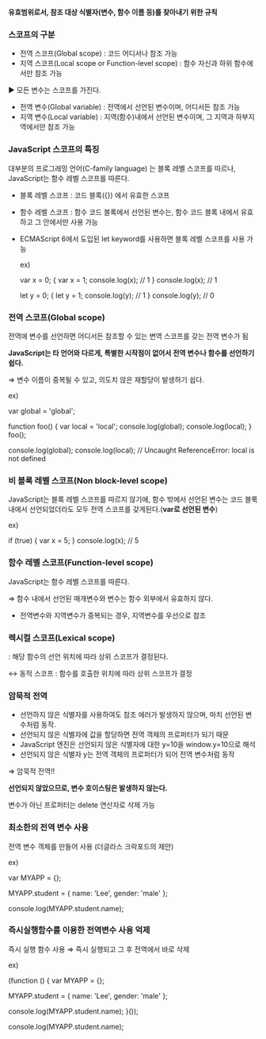 # 

**유효범위로서, 참조 대상 식별자(변수, 함수 이름 등)를 찾아내기 위한 규칙**

### 스코프의 구분

- 전역 스코프(Global scope) : 코드 어디서나 참조 가능
- 지역 스코프(Local scope or Function-level scope) : 함수 자신과 하위 함수에서만 참조 가능

▶ 모든 변수는 스코프를 가진다.

- 전역 변수(Global variable) : 전역에서 선언된 변수이며, 어디서든 참조 가능
- 지역 변수(Local variable) : 지역(함수)내에서 선언된 변수이며, 그 지역과 하부지역에서만 참조 가능

### JavaScript 스코프의 특징

대부분의 프로그래밍 언어(C-family language) 는 블록 레벨 스코프를 따르나, JavaScript는 함수 레벨 스코프를 따른다.

- 블록 레벨 스코프 : 코드 블록({}) 에서 유효한 스코프
- 함수 레벨 스코프 : 함수 코드 블록에서 선언된 변수는, 함수 코드 블록 내에서 유효하고 그 안에서만 사용 가능
- ECMAScript 6에서 도입된 let keyword를 사용하면 블록 레벨 스코프를 사용 가능

    ex) 

    var x = 0;
    {
      var x = 1;
      console.log(x); // 1
    }
    console.log(x);   // 1

    let y = 0;
    {
      let y = 1;
      console.log(y); // 1
    }
    console.log(y);   // 0

### 전역 스코프(Global scope)

전역에 변수를 선언하면 어디서든 참조할 수 있는 변역 스코프를 갖는 전역 변수가 됨

 **JavaScript는 타 언어와 다르게, 특별한 시작점이 없어서 전역 변수나 함수를 선언하기 쉽다.** 

⇒ 변수 이름이 중복될 수 있고, 의도치 않은 재할당이 발생하기 쉽다.

ex) 

var global = 'global';

function foo() {
  var local = 'local';
  console.log(global);
  console.log(local);
}
foo();

console.log(global);
console.log(local); // Uncaught ReferenceError: local is not defined

### 비 블록 레벨 스코프(Non block-level scope)

JavaScript는 블록 레벨 스코프를 따르지 않기에, 함수 밖에서 선언된 변수는 코드 블룩 내에서 선언되었더라도 모두 전역 스코프를 갖게된다.(**var로 선언된 변수**)

ex) 

if (true) {
  var x = 5;
}
console.log(x);  // 5

### 함수 레벨 스코프(Function-level scope)

JavaScript는 함수 레벨 스코프를 따른다.

⇒ 함수 내에서 선언된 매개변수와 변수는 함수 외부에서 유효하지 않다.

- 전역변수와 지역변수가 중복되는 경우, 지역변수를 우선으로 참조

### 렉시컬 스코프(Lexical scope)

: 해당 함수의 선언 위치에 따라 상위 스코프가 결정된다.

↔ 동적 스코프 : 함수를 호출한 위치에 따라 상위 스코프가 결정

### 암묵적 전역

- 선언하지 않은 식별자를 사용하여도 참조 에러가 발생하지 않으며, 마치 선언된 변수처럼 동작.
- 선언되지 않은 식별자에 값을 할당하면 전역 객체의 프로퍼터가 되기 때문
- JavaScript 엔진은 선언되지 않은 식별자에 대한 y=10을 window.y=10으로 해석
- 선언되지 않은 식별자 y는 전역 객체의 프로퍼터가 되어 전역 변수처럼 동작

⇒ 암묵적 전역!!

**선언되지 않았으므로, 변수 호이스팅은 발생하지 않는다.**

변수가 아닌 프로퍼터는 delete 연산자로 삭제 가능

### 최소한의 전역 변수 사용

전역 변수 객체를 만들어 사용 (더글라스 크락포드의 제안)

ex)

var MYAPP = {};

MYAPP.student = {
  name: 'Lee',
  gender: 'male'
};

console.log(MYAPP.student.name);

### 즉시실행함수를 이용한 전역변수 사용 억제

즉시 실행 함수 사용 ⇒ 즉시 실행되고 그 후 전역에서 바로 삭제

ex)

(function () {
  var MYAPP = {};

  MYAPP.student = {
    name: 'Lee',
    gender: 'male'
  };

  console.log(MYAPP.student.name);
}());

console.log(MYAPP.student.name);
